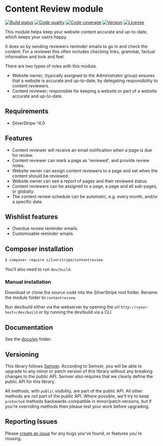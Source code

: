# Content Review module

[![Build status](https://travis-ci.org/silverstripe/silverstripe-contentreview.png?branch=master)](https://travis-ci.org/silverstripe/silverstripe-contentreview)
[![Code quality](https://scrutinizer-ci.com/g/silverstripe/silverstripe-contentreview/badges/quality-score.png?b=master)](https://scrutinizer-ci.com/g/silverstripe/silverstripe-contentreview/?branch=master)
[![Code coverage](https://codecov.io/gh/silverstripe/silverstripe-contentreview/branch/master/graph/badge.svg)](https://codecov.io/gh/silverstripe/silverstripe-contentreview)
[![Version](http://img.shields.io/packagist/v/silverstripe/contentreview.svg)](https://packagist.org/packages/silverstripe/contentreview)
[![License](http://img.shields.io/packagist/l/silverstripe/contentreview.svg)](license.md)

This module helps keep your website content accurate and up-to-date, which keeps your users happy.

It does so by sending reviewers reminder emails to go in and check the content. For a reviewer this
often includes checking links, grammar, factual information and look and feel.

There are two types of roles with this module.

 * Website owner; (typically assigned to the Administrator group) ensures that a website is accurate and up-to-date, by delegating responsibility to content reviewers.
 * Content reviewer; responsible for keeping a website or part of a website accurate and up-to-date.

## Requirements

 * SilverStripe ^4.0

## Features

 * Content reviewer will receive an email notification when a page is due for review.
 * Content reviewer can mark a page as 'reviewed', and provide review notes.
 * Website owner can assign content reviewers to a page and set when the content should be reviewed.
 * Website owner can see a report of pages and their reviewed status.
 * Content reviewers can be assigned to a page, a page and all sub-pages, or globally.
 * The content review schedule can be automatic, e.g. every month, and/or a specific date.

## Wishlist features

 * Overdue review reminder emails.
 * Customisable reminder emails.

## Composer installation

```sh
$ composer require silverstripe/contentreview
```

You'll also need to run `dev/build`.

### Manual installation

Download or clone the source code into the SilverStripe root folder. Rename the module folder
to `contentreview`.

Run dev/build either via the webserver by opening the url `http://<your-host>/dev/build` or
by running the dev/build via a CLI.

## Documentation

See the [docs/en](docs/en/index.md) folder.

## Versioning

This library follows [Semver](http://semver.org). According to Semver, you will be able to upgrade to any minor or patch version of this library without any breaking changes to the public API. Semver also requires that we clearly define the public API for this library.

All methods, with `public` visibility, are part of the public API. All other methods are not part of the public API. Where possible, we'll try to keep `protected` methods backwards-compatible in minor/patch versions, but if you're overriding methods then please test your work before upgrading.

## Reporting Issues

Please [create an issue](https://github.com/silverstripe/silverstripe-contentreview/issues) for any bugs you've found, or features you're missing.
